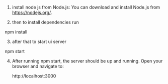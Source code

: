 
 1) install node js
    from Node.js: You can download and install Node.js from https://nodejs.org/.

 2) then to install dependencies run
 
  npm install

 3) after that to start ui server

  npm start

 4) After running npm start, the server should be up and running. Open your browser and navigate to:

    http://localhost:3000
